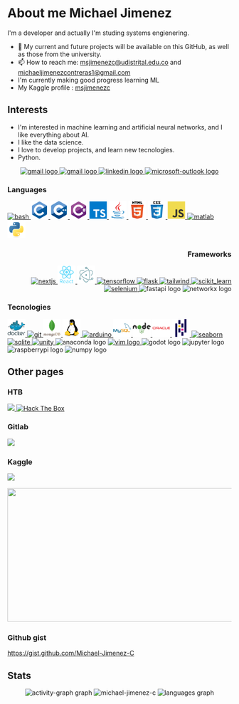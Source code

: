 # About me Michael Jimenez

I'm a developer and actually I'm studing systems engienering.

- 💼 My current and future projects will be available on this GitHub, as well as those from the university.
- 📫 How to reach me: msjimenezc@udistrital.edu.co and michaeljimenezcontreras1@gmail.com
- I'm currently making good progress learning ML
- My Kaggle profile : [msjimenezc](https://www.kaggle.com/msjimenezc)

## Interests

- I'm interested in machine learning and artificial neural networks, and I like everything about AI.
- I like the data science.
- I love to develop projects, and learn new tecnologies.
- Python.

<div align="center">
  <a href="mailto:mjimenezcontreras@acm.org">
  <img src="https://img.shields.io/static/v1?message=ACM.org&logo=gmail&label=mjimenezcontreras&color=D14836&logoColor=white&labelColor=&style=for-the-badge" height="35" alt="gmail logo"  />
  </a>
  <a  href="michaeljimenezcontreras1@gmail.com">
    <img src="https://img.shields.io/static/v1?message=Gmail&logo=gmail&label=&color=D14836&logoColor=white&labelColor=&style=for-the-badge" height="35" alt="gmail logo"  />
  </a>
  <a href="https://www.linkedin.com/in/michael-steven-jim%C3%A9nez-contreras-6116b5249/">
  <img src="https://img.shields.io/static/v1?message=LinkedIn&logo=linkedin&label=&color=0077B5&logoColor=white&labelColor=&style=for-the-badge" height="35" alt="linkedin logo"  />
  </a>
  <a href = 'mailto:michaeljimenezcontreras1@outlook.com'>
    <img src="https://img.shields.io/static/v1?message=Outlook&logo=microsoft-outlook&label=&color=0078D4&logoColor=white&labelColor=&style=for-the-badge" height="35" alt="microsoft-outlook logo"  />
  </a>
</div>
<!----------------------------------------------------------------------------------------------------------------------------->
<div align = "left">
<h3 align="left">Languages</h3>

<a href="https://www.gnu.org/software/bash/" target="_blank" rel="noreferrer">
<img src="https://www.vectorlogo.zone/logos/gnu_bash/gnu_bash-icon.svg" alt="bash" width="40" height="40"/>
</a>
<a href="https://www.cprogramming.com/" target="_blank" rel="noreferrer">
<img src="https://raw.githubusercontent.com/devicons/devicon/master/icons/c/c-original.svg" alt="c" width="40" height="40"/>
</a>
<a href="https://www.w3schools.com/cpp/" target="_blank" rel="noreferrer">
<img src="https://raw.githubusercontent.com/devicons/devicon/master/icons/cplusplus/cplusplus-original.svg" alt="cplusplus" width="40" height="40"/>
</a>
<a href="https://www.w3schools.com/cs/" target="_blank" rel="noreferrer">
<img src="https://raw.githubusercontent.com/devicons/devicon/master/icons/csharp/csharp-original.svg" alt="csharp" width="40" height="40"/>
</a>
<a href="https://www.typescriptlang.org/" target="_blank" rel="noreferrer">
<img src="https://raw.githubusercontent.com/devicons/devicon/master/icons/typescript/typescript-original.svg" alt="typescript" width="40" height="40"/>
</a>
<a href="https://www.java.com" target="_blank" rel="noreferrer">
<img src="https://raw.githubusercontent.com/devicons/devicon/master/icons/java/java-original.svg" alt="java" width="40" height="40"/>
</a>
<a href="https://www.w3.org/html/" target="_blank" rel="noreferrer">
<img src="https://raw.githubusercontent.com/devicons/devicon/master/icons/html5/html5-original-wordmark.svg" alt="html5" width="40" height="40"/>
</a>
<a href="https://www.w3schools.com/css/" target="_blank" rel="noreferrer">
<img src="https://raw.githubusercontent.com/devicons/devicon/master/icons/css3/css3-original-wordmark.svg" alt="css3" width="40" height="40"/>
<a>
<a href="https://developer.mozilla.org/en-US/docs/Web/JavaScript" target="_blank" rel="noreferrer">
<img src="https://raw.githubusercontent.com/devicons/devicon/master/icons/javascript/javascript-original.svg" alt="javascript" width="40" height="40"/>
</a>
<a href="https://www.mathworks.com/" target="_blank" rel="noreferrer">
<img src="https://upload.wikimedia.org/wikipedia/commons/2/21/Matlab_Logo.png" alt="matlab" width="40" height="40"/>
</a>
<a href="https://www.python.org" target="_blank" rel="noreferrer">
<img src="https://raw.githubusercontent.com/devicons/devicon/master/icons/python/python-original.svg" alt="python" width="40" height="40"/>
</a>
</div>
<!----------------------------------------------------------------------------------------------------------------------------->

<div align="right">
<h3 align="right">Frameworks</h3>
<a href="https://nextjs.org/" target="_blank" rel="noreferrer">
<img src="https://cdn.worldvectorlogo.com/logos/nextjs-2.svg" alt="nextjs" width="40" height="40"/>
</a>
<a href="https://reactjs.org/" target="_blank" rel="noreferrer">
<img src="https://raw.githubusercontent.com/devicons/devicon/master/icons/react/react-original-wordmark.svg" alt="react" width="40" height="40"/>
</a>
<a href="https://www.electronjs.org" target="_blank" rel="noreferrer">
<img src="https://raw.githubusercontent.com/devicons/devicon/master/icons/electron/electron-original.svg" alt="electron" width="40" height="40"/>
<a>
<a href="https://www.tensorflow.org" target="_blank" rel="noreferrer">
<img src="https://www.vectorlogo.zone/logos/tensorflow/tensorflow-icon.svg" alt="tensorflow" width="40" height="40"/>
</a>
<a href="https://flask.palletsprojects.com/" target="_blank" rel="noreferrer">
<img src="https://www.vectorlogo.zone/logos/pocoo_flask/pocoo_flask-icon.svg" alt="flask" width="40" height="40"/>
<a>
<a href="https://tailwindcss.com/" target="_blank" rel="noreferrer">
<img src="https://www.vectorlogo.zone/logos/tailwindcss/tailwindcss-icon.svg" alt="tailwind" width="40" height="40"/>
</a>
<a href="https://scikit-learn.org/" target="_blank" rel="noreferrer">
<img src="https://upload.wikimedia.org/wikipedia/commons/0/05/Scikit_learn_logo_small.svg" alt="scikit_learn" width="40" height="40"/>
</a>
<a href="https://www.selenium.dev" target="_blank" rel="noreferrer">
<img src="https://raw.githubusercontent.com/detain/svg-logos/780f25886640cef088af994181646db2f6b1a3f8/svg/selenium-logo.svg" alt="selenium" width="40" height="40"/>
</a>
<img src="https://cdn.jsdelivr.net/gh/devicons/devicon/icons/fastapi/fastapi-original.svg" height="40" alt="fastapi logo" />
<img src="https://cdn.jsdelivr.net/gh/devicons/devicon/icons/networkx/networkx-original.svg" height="40" alt="networkx logo"  />
</div>
<!----------------------------------------------------------------------------------------------------------------------------->
<h3 align="left">Tecnologies</h3>

<p>

<a href="https://www.docker.com/" target="_blank" rel="noreferrer">
<img src="https://raw.githubusercontent.com/devicons/devicon/master/icons/docker/docker-original-wordmark.svg" alt="docker" width="40" height="40"/>
<a>
<a href="https://git-scm.com/" target="_blank" rel="noreferrer">
<img src="https://www.vectorlogo.zone/logos/git-scm/git-scm-icon.svg" alt="git" width="40" height="40"/>
<a>
<a href="https://www.mongodb.com/" target="_blank" rel="noreferrer">
<img src="https://raw.githubusercontent.com/devicons/devicon/master/icons/mongodb/mongodb-original-wordmark.svg" alt="mongodb" width="40" height="40"/>
</a>
<a href="https://www.linux.org/" target="_blank" rel="noreferrer">
<img src="https://raw.githubusercontent.com/devicons/devicon/master/icons/linux/linux-original.svg" alt="linux" width="40" height="40"/>
</a>
<a href="https://www.arduino.cc/" target="_blank" rel="noreferrer"> 
<img src="https://cdn.worldvectorlogo.com/logos/arduino-1.svg" alt="arduino" width="40" height="40"/>
</a>
<a href="https://www.mysql.com/" target="_blank" rel="noreferrer">
<img src="https://raw.githubusercontent.com/devicons/devicon/master/icons/mysql/mysql-original-wordmark.svg" alt="mysql" width="40" height="40"/>
</a>
<a href="https://nodejs.org" target="_blank" rel="noreferrer">
<img src="https://raw.githubusercontent.com/devicons/devicon/master/icons/nodejs/nodejs-original-wordmark.svg" alt="nodejs" width="40" height="40"/>
</a>
<a href="https://www.oracle.com/" target="_blank" rel="noreferrer">
<img src="https://raw.githubusercontent.com/devicons/devicon/master/icons/oracle/oracle-original.svg" alt="oracle" width="40" height="40"/>
</a>
<a href="https://pandas.pydata.org/" target="_blank" rel="noreferrer">
<img src="https://raw.githubusercontent.com/devicons/devicon/2ae2a900d2f041da66e950e4d48052658d850630/icons/pandas/pandas-original.svg" alt="pandas" width="40" height="40"/>
</a>
<a href="https://seaborn.pydata.org/" target="_blank" rel="noreferrer">
<img src="https://seaborn.pydata.org/_images/logo-mark-lightbg.svg" alt="seaborn" width="40" height="40"/>
</a>
<a href="https://www.sqlite.org/" target="_blank" rel="noreferrer">
<img src="https://www.vectorlogo.zone/logos/sqlite/sqlite-icon.svg" alt="sqlite" width="40" height="40"/>
</a>
<a href="https://unity.com/" target="_blank" rel="noreferrer">
<img src="https://www.vectorlogo.zone/logos/unity3d/unity3d-icon.svg" alt="unity" width="40" height="40"/>
</a>
<a>
<img src="https://cdn.jsdelivr.net/gh/devicons/devicon/icons/anaconda/anaconda-original.svg" height="40" alt="anaconda logo"  />
</a>
<a href="https://www.vim.org/" target="_blank" rel="noreferr">
<img src="https://cdn.jsdelivr.net/gh/devicons/devicon/icons/vim/vim-original.svg" height="40" alt="vim logo"  />
</a>

<img src="https://cdn.jsdelivr.net/gh/devicons/devicon/icons/godot/godot-original.svg" height="40" alt="godot logo"  />

<img src="https://cdn.jsdelivr.net/gh/devicons/devicon/icons/jupyter/jupyter-original.svg" height="40" alt="jupyter logo"  />


<img src="https://cdn.jsdelivr.net/gh/devicons/devicon/icons/raspberrypi/raspberrypi-original.svg" height="40" alt="raspberrypi logo"  />

<img src="https://cdn.jsdelivr.net/gh/devicons/devicon/icons/numpy/numpy-original.svg" height="40" alt="numpy logo"  />

</p>

<!------------------------------------------------------------------------------------------------------------------------------>

## Other pages

### HTB
<a href="https://app.hackthebox.com/profile/1754256" target="_blank">
    <img src="https://app.hackthebox.com/images/logos/htb_ic2.svg" width = 50px></img><span> </span><img src="https://www.hackthebox.eu/badge/image/1754256" alt="Hack The Box">
  </a>


### Gitlab
<a href="https://gitlab.com/Michael-Jimenez-C">
  <img src="https://images.ctfassets.net/xz1dnu24egyd/3JZABhkTjUT76LCIclV7sH/17a92be9bce78c2adcc43e23aabb7ca1/gitlab-logo-500.svg" height="70"></img>
</a>

### Kaggle
<img src="https://www.kaggle.com/static/images/site-logo.svg" height="40px"></img>

<a href="https://www.kaggle.com/msjimenezc">
  <img src="https://mai--kaggle-card--wdnwqn8bw5k9.code.run/msjimenezc" width="600" height="300"></img>
</a>

### Github gist
https://gist.github.com/Michael-Jimenez-C


## Stats

<div align="center">
 <img src="https://github-readme-activity-graph.vercel.app/graph?username=Michael-Jimenez-C&radius=16&theme=nord&area=true&order=5&hide_title=true&hide_border=true&custom_title=Actividad" height="300" alt="activity-graph graph"  />
 
<img src="https://github-readme-stats.vercel.app/api?username=Michael-Jimenez-C&show_icons=true<&theme=one_dark_pro&disable_animations=false&locale=en" alt="michael-jimenez-c" height="250"/>
 
<img src="https://github-readme-stats.vercel.app/api/top-langs/?username=Michael-Jimenez-C&layout=donut&locale=en&hide_title=false&theme=one_dark_pro" alt="languages graph"  height="250"/>
</div>
